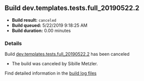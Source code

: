 ## Build dev.templates.tests.full_20190522.2
- **Build result:** `canceled`
- **Build queued:** 5/22/2019 9:18:25 AM
- **Build duration:** 0.00 minutes
### Details
Build [dev.templates.tests.full_20190522.2](https://winappstudio.visualstudio.com/web/build.aspx?pcguid=a4ef43be-68ce-4195-a619-079b4d9834c2&builduri=vstfs%3a%2f%2f%2fBuild%2fBuild%2f28062) has been canceled

+ The build was canceled by Sibille Metzler.

Find detailed information in the [build log files](https://uwpctdiags.blob.core.windows.net/buildlogs/dev.templates.tests.full_20190522.2_logs.zip)
